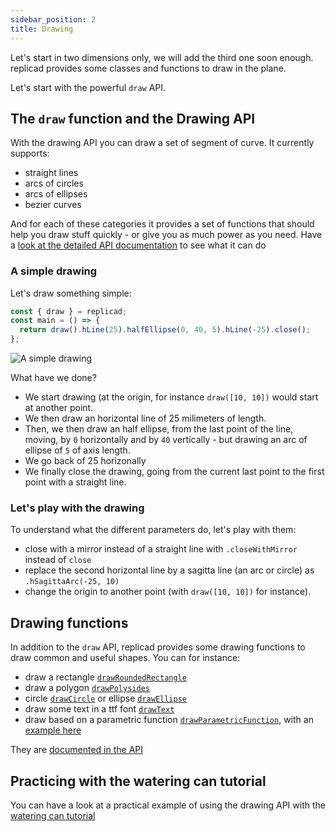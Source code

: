```yaml
---
sidebar_position: 2
title: Drawing
---
```


Let's start in two dimensions only, we will add the third one soon enough.
replicad provides some classes and functions to draw in the plane.

Let's start with the powerful `draw` API.

## The `draw` function and the Drawing API

With the drawing API you can draw a set of segment of curve. It currently supports:

- straight lines
- arcs of circles
- arcs of ellipses
- bezier curves

And for each of these categories it provides a set of functions that should
help you draw stuff quickly - or give you as much power as you need. Have
a [look at the detailed API
documentation](/docs/api/classes/DrawingPen) to see what it can do

### A simple drawing

Let's draw something simple:

```js withWorkbench
const { draw } = replicad;
const main = () => {
  return draw().hLine(25).halfEllipse(0, 40, 5).hLine(-25).close();
};
```

![A simple drawing](/img/tutorial/drawing-1.png)

What have we done?

- We start drawing (at the origin, for instance `draw([10, 10])` would start at
  another point.
- We then draw an horizontal line of 25 milimeters of length.
- Then, we then draw an half ellipse, from the last point of the line, moving,
  by `0` horizontally and by `40` vertically - but drawing an arc of ellipse of
  `5` of axis length.
- We go back of 25 horizonally
- We finally close the drawing, going from the current last point to the first
  point with a straight line.

### Let's play with the drawing

To understand what the different parameters do, let's play with them:

- close with a mirror instead of a straight line with `.closeWithMirror`
  instead of `close`
- replace the second horizontal line by a sagitta line (an arc or circle) as
  `.hSagittaArc(-25, 10)`
- change the origin to another point (with `draw([10, 10])` for instance).

## Drawing functions

In addition to the `draw` API, replicad provides some drawing functions
to draw common and useful shapes. You can for instance:

- draw a rectangle [`drawRoundedRectangle`](/docs/api#drawroundedrectangle)
- draw a polygon [`drawPolysides`](/docs/api#drawpolysides)
- circle [`drawCircle`](/docs/api#drawcircle) or ellipse [`drawEllipse`](/docs/api#drawellipse)
- draw some text in a ttf font [`drawText`](/docs/api#drawtext)
- draw based on a parametric function
  [`drawParametricFunction`](/docs/api#drawparametricfunction), with an [example
  here](/docs/examples/cadquery-gear)

They are [documented in the API](/docs/api#drawing-functions-1)

## Practicing with the watering can tutorial

You can have a look at a practical example of using the drawing API with the
[watering can
tutorial](/docs/tutorial-making-a-watering-can/drawing-the-body)
